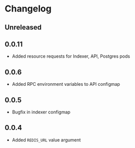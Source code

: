 # Changelog

## Unreleased

## 0.0.11

- Added resource requests for Indexer, API, Postgres pods

## 0.0.6 

- Added RPC environment variables to API configmap

## 0.0.5

- Bugfix in indexer configmap

## 0.0.4

- Added `REDIS_URL` value argument 